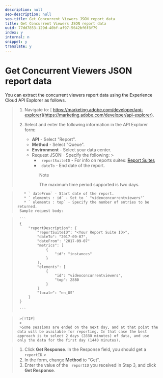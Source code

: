 ```yaml
---
description: null
seo-description: null
seo-title: Get Concurrent Viewers JSON report data
title: Get Concurrent Viewers JSON report data
uuid: 77dd7853-129d-40bf-af97-5642bf6f8f79
index: y
internal: n
snippet: y
translate: y
---
```


# Get Concurrent Viewers JSON report data

You can extract the concurrent viewers report data using the Experience Cloud API Explorer as follows. 

>1. Navigate to: [ https://marketing.adobe.com/developer/api-explorer](https://marketing.adobe.com/developer/api-explorer).
>1. Select and enter the following information in the API Explorer form:
>    
>    * **API** - Select "Report".
>    * **Method** - Select "Queue".
>    * **Environment** - Select your data center.
>    * Request JSON - Specify the following: >    
>        * ` reportSuiteID` - For info on reports suites: [ Report Suites](https://marketing.adobe.com/resources/help/en_US/sc/implement/ref-reports-report-suites.html)
>        * ` dateTo` - End date of the report. 
>          >[!NOTE]
>          >
>          >The maximum time period supported is two days.

>        * ` dateFrom` - Start date of the report.
>        * ` elements : id` - Set to ` "videoconcurrentviewers"`
>        * ` elements : top` - Specify the number of entries to be returned.
>      Sample request body:

>    
>      ```
>      {
>          "reportDescription": {
>              "reportSuiteID": "<Your Report Suite ID>",
>              "dateTo": "2017-09-07",
>              "dateFrom": "2017-09-07"
>              "metrics": [
>                  {
>                      "id": "instances"
>                  }
>              ],
>              "elements": [
>                  {
>                      "id": "videoconcurrentviewers",
>                      "top": 2880
>                  }
>              ]
>              "locale": "en_US"
>          }
>      }
>      
>      ```



>      >[!TIP]
>      >
>      >Some sessions are ended on the next day, and at that point the data will be available for reporting. In that case the best approach is to select 2 days (2880 minutes) of data, and use only the data for the first day (1440 minutes).


>    
>1. Click **Get Response**.
>   In the Response field, you should get a ` reportID`.>
>1. In the form, change **Method** to "Get".
>1. Enter the value of the ` reportID` you received in Step 3, and click **Get Response**.
